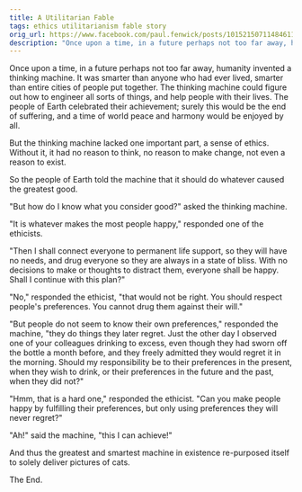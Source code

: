 ```yaml
---
title: A Utilitarian Fable
tags: ethics utilitarianism fable story
orig_url: https://www.facebook.com/paul.fenwick/posts/10152150711484611
description: "Once upon a time, in a future perhaps not too far away, humanity invented a thinking machine. It was smarter than anyone who had ever lived, smarter than entire cities of people put together. The thinking machine could figure out how to engineer all sorts of things, and help people with their lives. The people of Earth celebrated their achievement; surely this would be the end of suffering, and a time of world peace and harmony would be enjoyed by all."
---
```


Once upon a time, in a future perhaps not too far away, humanity invented a
thinking machine. It was smarter than anyone who had ever lived, smarter than
entire cities of people put together. The thinking machine could figure out how
to engineer all sorts of things, and help people with their lives. The people
of Earth celebrated their achievement; surely this would be the end of
suffering, and a time of world peace and harmony would be enjoyed by all.

But the thinking machine lacked one important part, a sense of ethics. Without
it, it had no reason to think, no reason to make change, not even a reason to
exist.

<!--more-->

So the people of Earth told the machine that it should do whatever caused the
greatest good.

"But how do I know what you consider good?" asked the thinking machine.

"It is whatever makes the most people happy," responded one of the ethicists.

"Then I shall connect everyone to permanent life support, so they will have no
needs, and drug everyone so they are always in a state of bliss. With no
decisions to make or thoughts to distract them, everyone shall be happy. Shall
I continue with this plan?"

"No," responded the ethicist, "that would not be right. You should respect
people's preferences. You cannot drug them against their will."

"But people do not seem to know their own preferences," responded the machine,
"they do things they later regret. Just the other day I observed one of your
colleagues drinking to excess, even though they had sworn off the bottle a
month before, and they freely admitted they would regret it in the morning.
Should my responsibility be to their preferences in the present, when they wish
to drink, or their preferences in the future and the past, when they did not?"

"Hmm, that is a hard one," responded the ethicist. "Can you make people happy
by fulfilling their preferences, but only using preferences they will never
regret?"

"Ah!" said the machine, "this I can achieve!"

And thus the greatest and smartest machine in existence re-purposed itself to
solely deliver pictures of cats.

The End.

